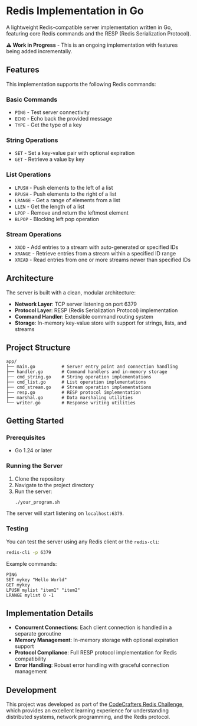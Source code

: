 # Redis Implementation in Go

A lightweight Redis-compatible server implementation written in Go, featuring core Redis commands and the RESP (Redis Serialization Protocol).

**⚠️ Work in Progress** - This is an ongoing implementation with features being added incrementally.

## Features

This implementation supports the following Redis commands:

### Basic Commands
- `PING` - Test server connectivity
- `ECHO` - Echo back the provided message
- `TYPE` - Get the type of a key

### String Operations
- `SET` - Set a key-value pair with optional expiration
- `GET` - Retrieve a value by key

### List Operations
- `LPUSH` - Push elements to the left of a list
- `RPUSH` - Push elements to the right of a list
- `LRANGE` - Get a range of elements from a list
- `LLEN` - Get the length of a list
- `LPOP` - Remove and return the leftmost element
- `BLPOP` - Blocking left pop operation

### Stream Operations
- `XADD` - Add entries to a stream with auto-generated or specified IDs
- `XRANGE` - Retrieve entries from a stream within a specified ID range
- `XREAD` - Read entries from one or more streams newer than specified IDs

## Architecture

The server is built with a clean, modular architecture:

- **Network Layer**: TCP server listening on port 6379
- **Protocol Layer**: RESP (Redis Serialization Protocol) implementation
- **Command Handler**: Extensible command routing system
- **Storage**: In-memory key-value store with support for strings, lists, and streams

## Project Structure

```
app/
├── main.go          # Server entry point and connection handling
├── handler.go       # Command handlers and in-memory storage
├── cmd_string.go    # String operation implementations
├── cmd_list.go      # List operation implementations
├── cmd_stream.go    # Stream operation implementations
├── resp.go          # RESP protocol implementation
├── marshal.go       # Data marshaling utilities
└── writer.go        # Response writing utilities
```

## Getting Started

### Prerequisites
- Go 1.24 or later

### Running the Server

1. Clone the repository
2. Navigate to the project directory
3. Run the server:
   ```bash
   ./your_program.sh
   ```

The server will start listening on `localhost:6379`.

### Testing

You can test the server using any Redis client or the `redis-cli`:

```bash
redis-cli -p 6379
```

Example commands:
```redis
PING
SET mykey "Hello World"
GET mykey
LPUSH mylist "item1" "item2"
LRANGE mylist 0 -1
```

## Implementation Details

- **Concurrent Connections**: Each client connection is handled in a separate goroutine
- **Memory Management**: In-memory storage with optional expiration support
- **Protocol Compliance**: Full RESP protocol implementation for Redis compatibility
- **Error Handling**: Robust error handling with graceful connection management

## Development

This project was developed as part of the [CodeCrafters Redis Challenge](https://codecrafters.io/challenges/redis), which provides an excellent learning experience for understanding distributed systems, network programming, and the Redis protocol.
